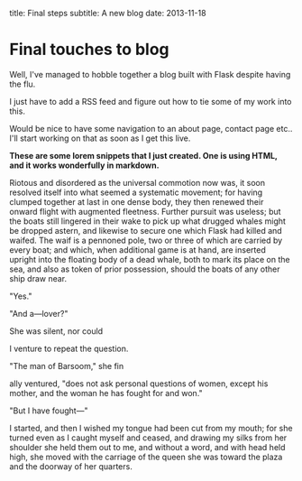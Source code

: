 title: Final steps
subtitle: A new blog
date: 2013-11-18

# Final touches to blog

Well, I've managed to hobble together a blog
built with Flask despite having the flu.

I just have to add a RSS feed and figure out how to tie some of my work into this.

Would be nice to have some navigation to an about page, contact page etc..
I'll start working on that as soon as I get this live.

__These are some lorem snippets that I just created. One is using HTML, and it works wonderfully
in markdown.__

Riotous and disordered as the universal commotion now was, it soon resolved itself into what seemed a systematic movement; for having clumped together at last in one dense body, they then renewed their onward flight with augmented fleetness. Further pursuit was useless; but the boats still lingered in their wake to pick up what drugged whales might be dropped astern, and likewise to secure one which Flask had killed and waifed. The waif is a pennoned pole, two or three of which are carried by every boat; and which, when additional game is at hand, are inserted upright into the floating body of a dead whale, both to mark its place on the sea, and also as token of prior possession, should the boats of any other ship draw near.

<p>"Yes."</p><p>"And a&mdash;lover?"</p><p>She was silent, nor could



I venture to repeat the question.</p><p>"The man of Barsoom," she fin

ally ventured, "does not ask personal questions of women, except his mother, and the woman he has fought for and won."</p><p>"But I have fought&mdash;"

 I started, and then I wished my tongue had been cut from my mouth; for she turned even as I caught myself and ceased, and drawing my silks from her shoulder she held them out to me, and without a word, and with head held high, she moved with the carriage of the queen she was toward the plaza and the doorway of her quarters.</p>
